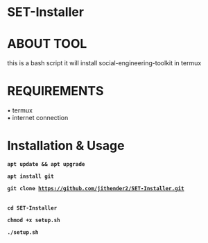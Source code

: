 # SET-Installer 
# ABOUT TOOL 
this is a bash script it will install social-engineering-toolkit in termux 
# REQUIREMENTS
• termux <br />
• internet connection <br />
# Installation & Usage 

<code><b>apt update && apt upgrade</b> </code> </br>

<code><b>apt install git</b> </code> </br>

<code><b>git clone https://github.com/jithender2/SET-Installer.git</b> </code></br>

<code><b>cd SET-Installer </b></code></br>

<code><b>chmod +x setup.sh</b></code></br>

<code><b>./setup.sh</b></code></br>
